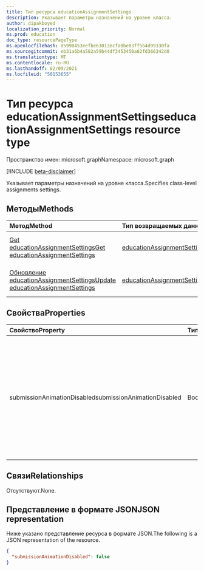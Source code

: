 ```yaml
---
title: Тип ресурса educationAssignmentSettings
description: Указывает параметры назначений на уровне класса.
author: dipakboyed
localization_priority: Normal
ms.prod: education
doc_type: resourcePageType
ms.openlocfilehash: d5990453eefbe63013ecfa0be03ff5b4d99330fa
ms.sourcegitcommit: eb31a6b4a582a59b44df3453450a82fd366342d0
ms.translationtype: MT
ms.contentlocale: ru-RU
ms.lasthandoff: 02/09/2021
ms.locfileid: "50153655"
---
```

# <a name="educationassignmentsettings-resource-type"></a><span data-ttu-id="980d2-103">Тип ресурса educationAssignmentSettings</span><span class="sxs-lookup"><span data-stu-id="980d2-103">educationAssignmentSettings resource type</span></span>

<span data-ttu-id="980d2-104">Пространство имен: microsoft.graph</span><span class="sxs-lookup"><span data-stu-id="980d2-104">Namespace: microsoft.graph</span></span>

[!INCLUDE [beta-disclaimer](../../includes/beta-disclaimer.md)]

<span data-ttu-id="980d2-105">Указывает параметры назначений на уровне класса.</span><span class="sxs-lookup"><span data-stu-id="980d2-105">Specifies class-level assignments settings.</span></span>

## <a name="methods"></a><span data-ttu-id="980d2-106">Методы</span><span class="sxs-lookup"><span data-stu-id="980d2-106">Methods</span></span>
|<span data-ttu-id="980d2-107">Метод</span><span class="sxs-lookup"><span data-stu-id="980d2-107">Method</span></span>|<span data-ttu-id="980d2-108">Тип возвращаемых данных</span><span class="sxs-lookup"><span data-stu-id="980d2-108">Return type</span></span>|<span data-ttu-id="980d2-109">Описание</span><span class="sxs-lookup"><span data-stu-id="980d2-109">Description</span></span>|
|:---|:---|:---|
|[<span data-ttu-id="980d2-110">Get educationAssignmentSettings</span><span class="sxs-lookup"><span data-stu-id="980d2-110">Get educationAssignmentSettings</span></span>](../api/educationassignmentsettings-get.md)|[<span data-ttu-id="980d2-111">educationAssignmentSettings</span><span class="sxs-lookup"><span data-stu-id="980d2-111">educationAssignmentSettings</span></span>](../resources/educationassignmentsettings.md)|<span data-ttu-id="980d2-112">Чтение свойств и связей объекта [educationAssignmentSettings.](../resources/educationassignmentsettings.md)</span><span class="sxs-lookup"><span data-stu-id="980d2-112">Read the properties and relationships of an [educationAssignmentSettings](../resources/educationassignmentsettings.md) object.</span></span>|
|[<span data-ttu-id="980d2-113">Обновление educationAssignmentSettings</span><span class="sxs-lookup"><span data-stu-id="980d2-113">Update educationAssignmentSettings</span></span>](../api/educationassignmentsettings-update.md)|[<span data-ttu-id="980d2-114">educationAssignmentSettings</span><span class="sxs-lookup"><span data-stu-id="980d2-114">educationAssignmentSettings</span></span>](../resources/educationassignmentsettings.md)|<span data-ttu-id="980d2-115">Обновление свойств объекта [educationAssignmentSettings.](../resources/educationassignmentsettings.md)</span><span class="sxs-lookup"><span data-stu-id="980d2-115">Update the properties of an [educationAssignmentSettings](../resources/educationassignmentsettings.md) object.</span></span>|

## <a name="properties"></a><span data-ttu-id="980d2-116">Свойства</span><span class="sxs-lookup"><span data-stu-id="980d2-116">Properties</span></span>
|<span data-ttu-id="980d2-117">Свойство</span><span class="sxs-lookup"><span data-stu-id="980d2-117">Property</span></span>|<span data-ttu-id="980d2-118">Тип</span><span class="sxs-lookup"><span data-stu-id="980d2-118">Type</span></span>|<span data-ttu-id="980d2-119">Описание</span><span class="sxs-lookup"><span data-stu-id="980d2-119">Description</span></span>|
|:---|:---|:---|
|<span data-ttu-id="980d2-120">submissionAnimationDisabled</span><span class="sxs-lookup"><span data-stu-id="980d2-120">submissionAnimationDisabled</span></span>|<span data-ttu-id="980d2-121">Boolean</span><span class="sxs-lookup"><span data-stu-id="980d2-121">Boolean</span></span>|<span data-ttu-id="980d2-122">Указывает, будет ли показана анимация поозднения.</span><span class="sxs-lookup"><span data-stu-id="980d2-122">Indicates whether turn-in celebration animation will be shown.</span></span> <span data-ttu-id="980d2-123">Значение `true` указывает, что анимация не будет показана.</span><span class="sxs-lookup"><span data-stu-id="980d2-123">A value of `true` indicates that the animation will not be shown.</span></span> <span data-ttu-id="980d2-124">Значение по умолчанию: `false`.</span><span class="sxs-lookup"><span data-stu-id="980d2-124">Default value is `false`.</span></span>|

## <a name="relationships"></a><span data-ttu-id="980d2-125">Связи</span><span class="sxs-lookup"><span data-stu-id="980d2-125">Relationships</span></span>
<span data-ttu-id="980d2-126">Отсутствуют.</span><span class="sxs-lookup"><span data-stu-id="980d2-126">None.</span></span>

## <a name="json-representation"></a><span data-ttu-id="980d2-127">Представление в формате JSON</span><span class="sxs-lookup"><span data-stu-id="980d2-127">JSON representation</span></span>
<span data-ttu-id="980d2-128">Ниже указано представление ресурса в формате JSON.</span><span class="sxs-lookup"><span data-stu-id="980d2-128">The following is a JSON representation of the resource.</span></span>
<!-- {
  "blockType": "resource",
  "keyProperty": "id",
  "@odata.type": "microsoft.graph.educationAssignmentSettings",
  "openType": false
}
-->
``` json
{
  "submissionAnimationDisabled": false
}
```

